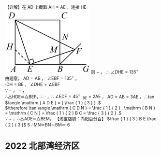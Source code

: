 【详解】在 AD 上截取 $\mathrm { A H } { = } \mathrm { A E }$ ，连接 HE
![](<../../qs_image_DB/专题1-3_“12345”模型·选填压轴必备大招（共3种类型）（解析版）__/d01d2d459bb5cece4d62ac2d08863b68b121bb4d135a4da21dddd729cb59bab1.jpg>)
则 $-$ ， $\therefore \angle D \mathrm { H E } = 1 3 5 ^ { \circ }$   
由题意， $\mathrm { A D } { = } \mathrm { A B }$ ， $\angle { \mathrm { E B F } } = 1 3 5 ^ { \circ }$ ，  
$\cdot \mathrm { D H } { = } \mathrm { B E }$ ， $\angle D \mathrm { { H E } = \angle E B F }$   
∵ $-$ ， $-$ ，  
∴△HDE≌△BEF，∴ $\cdot$ ，∴ $\angle \mathrm { E D F } { = } 4 5 ^ { \circ }$ $\cdot _ { \mathrm { B E } } { = } 2 \mathrm { A E }$ ， ${ \mathrm { A D } } { = } { \mathrm { A B } } { = } 3 { \mathrm { A E } }$ ，∴tan $\angle \mathrm { A D E } = { \frac { 1 } { 3 } } .$   
$\therefore \tan \angle \mathrm { C D N } = \frac { 1 } { 2 } , \mathrm { B N } = \mathrm { C N } = \frac { 1 } { 2 } B C = \frac { 3 } { 2 } .$   
∵ $-$ ，∴△ADE≌△BEM，
【淘宝店铺：向阳百分百】 $\frac { 1 } { 3 } B E \frac { 2 } { 3 }$ 5
∴MN＝BN－BM＝ 6
# 2022 北部湾经济区
